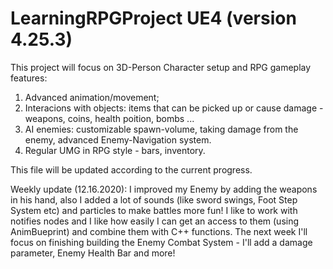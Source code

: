 # LearningRPGProject UE4 (version 4.25.3)
This project will focus on 3D-Person Character setup and RPG gameplay features:

1) Advanced animation/movement;
2) Interacions with objects: items that can be picked up or cause damage - weapons, coins, health poition, bombs ... 
3) AI enemies: customizable spawn-volume, taking damage from the enemy, advanced Enemy-Navigation system.
4) Regular UMG in RPG style - bars, inventory. 

This file will be updated according to the current progress.

Weekly update (12.16.2020): I improved my Enemy by adding the weapons in his hand, also I added a lot of sounds (like sword swings, Foot Step System etc) and particles to make battles more fun! I like to work with notifies nodes and I like how easily I can get an access to them (using AnimBueprint) and combine them with C++ functions. The next week I'll focus on finishing building the Enemy Combat System - I'll add a damage parameter, Enemy Health Bar and more! 


